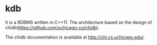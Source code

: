 # kdb
It is a RDBMS written in C++11. The architecture based on the design of chidb(https://github.com/uchicago-cs/chidb).

The chidb documentation is available at http://chi.cs.uchicago.edu/.










